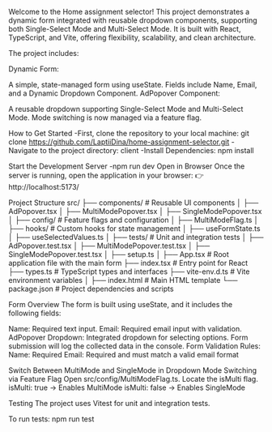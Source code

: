 Welcome to the Home assignment selector! This project demonstrates a dynamic form integrated with reusable dropdown components, 
supporting both Single-Select Mode and Multi-Select Mode. It is built with React, TypeScript, and Vite, offering flexibility, scalability, and clean architecture.

The project includes:

Dynamic Form:

A simple, state-managed form using useState.
Fields include Name, Email, and a Dynamic Dropdown Component.
AdPopover Component:

A reusable dropdown supporting Single-Select Mode and Multi-Select Mode.
Mode switching is now managed via a feature flag.

How to Get Started
-First, clone the repository to your local machine: git clone https://github.com/LaptiiDina/home-assignment-selector.git
-Navigate to the project directory: client
-Install Dependencies: npm install

Start the Development Server
-npm run dev
Open in Browser
Once the server is running, open the application in your browser:
👉 http://localhost:5173/


Project Structure
src/
├── components/        # Reusable UI components
│   ├── AdPopover.tsx
│   ├── MultiModePopover.tsx
│   ├── SingleModePopover.tsx
│
├── config/            # Feature flags and configuration
│   ├── MultiModeFlag.ts
│
├── hooks/             # Custom hooks for state management
│   ├── useFormState.ts
│   ├── useSelectedValues.ts
│
├── tests/             # Unit and integration tests
│   ├── AdPopover.test.tsx
│   ├── MultiModePopover.test.tsx
│   ├── SingleModePopover.test.tsx
│   ├── setup.ts
│
├── App.tsx            # Root application file with the main form
├── index.tsx          # Entry point for React
├── types.ts           # TypeScript types and interfaces
├── vite-env.d.ts      # Vite environment variables
│
├── index.html         # Main HTML template
└── package.json       # Project dependencies and scripts

Form Overview
The form is built using useState, and it includes the following fields:

Name: Required text input.
Email: Required email input with validation.
AdPopover Dropdown: Integrated dropdown for selecting options.
Form submission will log the collected data in the console.
Form Validation Rules:
Name: Required
Email: Required and must match a valid email format

Switch Between MultiMode and SingleMode in Dropdown
Mode Switching via Feature Flag
Open src/config/MultiModeFlag.ts.
Locate the isMulti flag.
isMulti: true → Enables MultiMode
isMulti: false → Enables SingleMode

Testing
The project uses Vitest for unit and integration tests.

To run tests: npm run test

